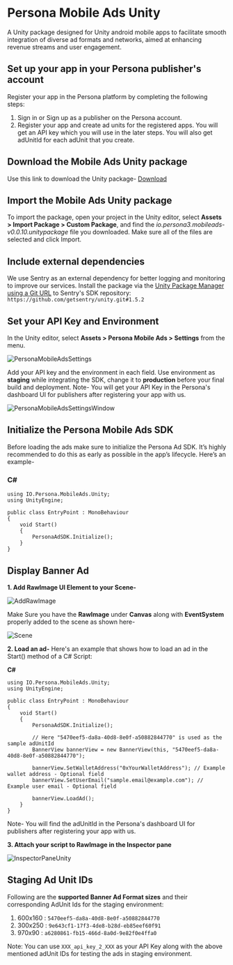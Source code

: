 # Persona Mobile Ads Unity

A Unity package designed for Unity android mobile apps to facilitate smooth integration of diverse ad formats and networks, aimed at enhancing revenue streams and user engagement.

## Set up your app in your Persona publisher's account

Register your app in the Persona platform by completing the following steps:

1. Sign in or Sign up as a publisher on the Persona account.
2. Register your app and create ad units for the registered apps. You will get an API key which you will use in the later steps. You will also get adUnitId for each adUnit that you create.

## Download the Mobile Ads Unity package

Use this link to download the Unity package- [Download](https://github.com/persona-3/personaads-unity-mobile-examples/releases/download/v0.0.10/io.persona3.mobileads-v0.0.10.unitypackage)

## Import the Mobile Ads Unity package

To import the package, open your project in the Unity editor, select **Assets > Import Package > Custom Package**, and find the _io.persona3.mobileads-v0.0.10.unitypackage_ file you downloaded. Make sure all of the files are selected and click Import.

## Include external dependencies

We use Sentry as an external dependency for better logging and monitoring to improve our services.
Install the package via the [Unity Package Manager using a Git URL](https://docs.unity3d.com/Manual/upm-ui-giturl.html) to Sentry's SDK repository:
`https://github.com/getsentry/unity.git#1.5.2`

## Set your API Key and Environment

In the Unity editor, select **Assets > Persona Mobile Ads > Settings** from the menu.

![PersonaMobileAdsSettings](https://i.imgur.com/WZUWtlJl.png)

Add your API key and the environment in each field. Use environment as **staging** while integrating the SDK, change it to **production** before your final build and deployment.
Note- You will get your API Key in the Persona's dashboard UI for publishers after registering your app with us.

![PersonaMobileAdsSettingsWindow](https://i.imgur.com/RJGSIVgl.png)

## Initialize the Persona Mobile Ads SDK

Before loading the ads make sure to initialize the Persona Ad SDK. It’s highly recommended to do this as early as possible in the app’s lifecycle. Here’s an example-

### C#

```
using IO.Persona.MobileAds.Unity;
using UnityEngine;

public class EntryPoint : MonoBehaviour
{
    void Start()
    {
        PersonaAdSDK.Initialize();
    }
}
```

## Display Banner Ad

**1. Add RawImage UI Element to your Scene-**

![AddRawImage](https://i.imgur.com/8uRmFVYl.png)

Make Sure you have the **RawImage** under **Canvas** along with **EventSystem** properly added to the scene as shown here-

![Scene](https://i.imgur.com/RNArcUtl.png)

**2. Load an ad-**
Here's an example that shows how to load an ad in the Start() method of a C# Script:

**C#**

```
using IO.Persona.MobileAds.Unity;
using UnityEngine;

public class EntryPoint : MonoBehaviour
{
    void Start()
    {
        PersonaAdSDK.Initialize();

        // Here "5470eef5-da8a-40d8-8e0f-a50882844770" is used as the sample adUnitId
        BannerView bannerView = new BannerView(this, "5470eef5-da8a-40d8-8e0f-a50882844770");

        bannerView.SetWalletAddress("0xYourWalletAddress"); // Example wallet address - Optional field
        bannerView.SetUserEmail("sample.email@example.com"); // Example user email - Optional field

        bannerView.LoadAd();
    }
}
```

Note- You will find the adUnitId in the Persona's dashboard UI for publishers after registering your app with us.

**3. Attach your script to RawImage in the Inspector pane**

![InspectorPaneUnity](https://i.imgur.com/vC0gdOxl.png)

## Staging Ad Unit IDs

Following are the **supported Banner Ad Format sizes** and their corresponding AdUnit Ids for the staging environment:

1. 600x160 : ```5470eef5-da8a-40d8-8e0f-a50882844770```
2. 300x250 : ```9e643cf1-17f3-4de8-b28d-eb85eef60f91```
3. 970x90 : ```a6280861-fb15-466d-8a0d-9e82f0e4ffa0```

Note: You can use ```XXX_api_key_2_XXX``` as your API Key along with the above mentioned adUnit IDs for testing the ads in staging environment.
